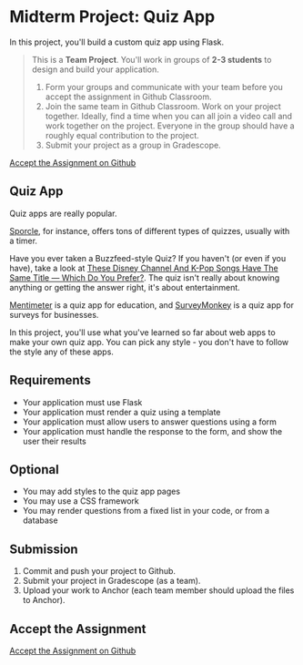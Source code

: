 # Midterm Project: Quiz App

In this project, you'll build a custom quiz app using Flask.

> This is a **Team Project**. You'll work in groups of **2-3 students** to
> design and build your application.
>
> 1. Form your groups and communicate with your team before you accept the
>    assignment in Github Classroom.
> 2. Join the same team in Github Classroom. Work on your project together.
>    Ideally, find a time when you can all join a video call and work together on
>    the project. Everyone in the group should have a roughly equal contribution
>    to the project.
> 3. Submit your project as a group in Gradescope.

[Accept the Assignment on Github](https://github.com/kiboschool/wad-quiz-app)

## Quiz App

Quiz apps are really popular.

[Sporcle](https://www.sporcle.com/games/g/world?t=world), for instance, offers
tons of different types of quizzes, usually with a timer.

Have you ever taken a Buzzfeed-style Quiz? If you haven't (or even if you have),
take a look at [These Disney Channel And K-Pop Songs Have The Same Title — Which 
Do You Prefer?](https://www.buzzfeed.com/sagehaley/disney-channel-vs-kpop-songs). The quiz isn't really about knowing anything or getting the answer right, it's
about entertainment.

[Mentimeter](https://www.menti.com/) is a quiz app for education, and 
[SurveyMonkey](https://www.surveymonkey.com/) is a quiz app for
surveys for businesses.

In this project, you'll use what you've learned so far about web apps to make 
your own quiz app. You can pick any style - you don't have to follow the style 
any of these apps.

## Requirements

- Your application must use Flask
- Your application must render a quiz using a template
- Your application must allow users to answer questions using a form
- Your application must handle the response to the form, and show the user their
    results

## Optional

- You may add styles to the quiz app pages
- You may use a CSS framework
- You may render questions from a fixed list in your code, or from a database

## Submission

1. Commit and push your project to Github.
2. Submit your project in Gradescope (as a team).
3. Upload your work to Anchor (each team member should upload the files to
   Anchor).

## Accept the Assignment
[Accept the Assignment on Github](https://github.com/kiboschool/wad-quiz-app)
